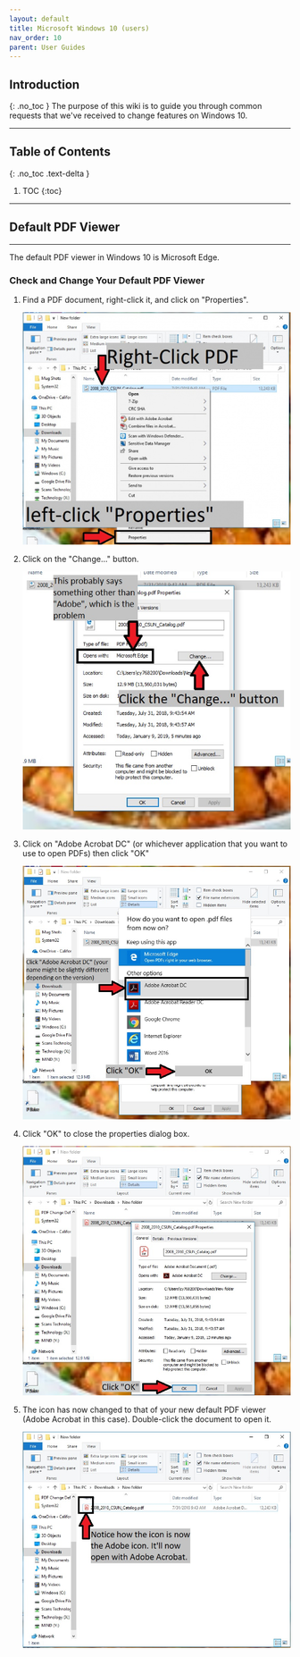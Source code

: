 ```yaml
---
layout: default
title: Microsoft Windows 10 (users)
nav_order: 10
parent: User Guides
---
```

## Introduction
{: .no_toc }
The purpose of this wiki is to guide you through common requests that we've received to change features on Windows 10.


---

## Table of Contents
{: .no_toc .text-delta }

1. TOC
{:toc}

---

## Default PDF Viewer
-----------------
The default PDF viewer in Windows 10 is Microsoft Edge.

### Check and Change Your Default PDF Viewer
1. Find a PDF document, right-click it, and click on "Properties".

	![Win10-1](./images/Win10-1.jpg)

2. Click on the "Change..." button.

	![Win10-2](./images/Win10-2.jpg)

3. Click on "Adobe Acrobat DC" (or whichever application that you want to use to open PDFs) then click "OK"

	![Win10-3](./images/Win10-3.jpg)

4. Click "OK" to close the properties dialog box.

	![Win10-4](./images/Win10-4.jpg)

5. The icon has now changed to that of your new default PDF viewer (Adobe Acrobat in this case). Double-click the document to open it.

	![Win10-5](./images/Win10-5.jpg)